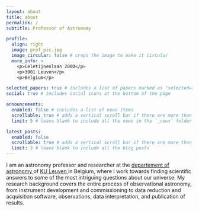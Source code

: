 ```yaml
---
layout: about
title: about
permalink: /
subtitle: Professor of Astronomy

profile:
  align: right
  image: prof_pic.jpg
  image_circular: false # crops the image to make it circular
  more_info: >
    <p>Celetijnenlaan 200D</p>
    <p>3001 Leuven</p>
    <p>Belgium</p>

selected_papers: true # includes a list of papers marked as "selected={true}"
social: true # includes social icons at the bottom of the page

announcements:
  enabled: false # includes a list of news items
  scrollable: true # adds a vertical scroll bar if there are more than 3 news items
  limit: 5 # leave blank to include all the news in the `_news` folder

latest_posts:
  enabled: false
  scrollable: true # adds a vertical scroll bar if there are more than 3 new posts items
  limit: 3 # leave blank to include all the blog posts
---
```

I am an astronomy professor and researcher at the <a href="https://fys.kuleuven.be/ster"> departement of astronomy </a> of <a href="https://www.kuleuven.be/kuleuven/"> KU Leuven </a> in Belgium, where I work towards finding scientific answers to some of the most intriguing questions about our universe. My research background covers the entire process of observational astronomy, from instrument development and commissioning to data reduction and acquisition software, observations, data interpretation, and publication of results. 

